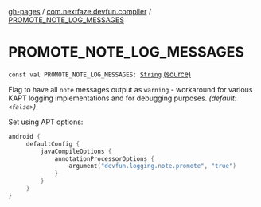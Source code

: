 [gh-pages](../index.md) / [com.nextfaze.devfun.compiler](index.md) / [PROMOTE_NOTE_LOG_MESSAGES](./-p-r-o-m-o-t-e_-n-o-t-e_-l-o-g_-m-e-s-s-a-g-e-s.md)

# PROMOTE_NOTE_LOG_MESSAGES

`const val PROMOTE_NOTE_LOG_MESSAGES: `[`String`](https://kotlinlang.org/api/latest/jvm/stdlib/kotlin/-string/index.html) [(source)](https://github.com/NextFaze/dev-fun/tree/master/devfun-compiler/src/main/java/com/nextfaze/devfun/compiler/DevFunProcessor.kt#L293)

Flag to have all `note` messages output as `warning` - workaround for various KAPT logging implementations and for debugging purposes.  *(default: `<false>`)*

Set using APT options:

``` kotlin
android {
     defaultConfig {
         javaCompileOptions {
             annotationProcessorOptions {
                 argument("devfun.logging.note.promote", "true")
             }
         }
     }
}
```


